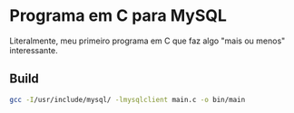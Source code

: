 # Programa em C para MySQL

Literalmente, meu primeiro programa em C que faz algo "mais ou menos" interessante.

## Build

```bash
gcc -I/usr/include/mysql/ -lmysqlclient main.c -o bin/main
```

